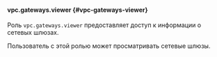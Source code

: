 #### vpc.gateways.viewer {#vpc-gateways-viewer}

Роль `vpc.gateways.viewer` предоставляет доступ к информации о сетевых шлюзах.

Пользователь с этой ролью может просматривать сетевые шлюзы.